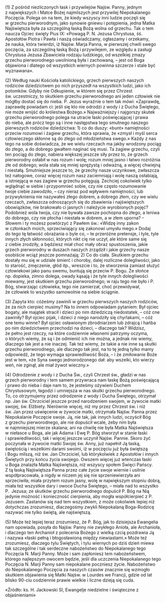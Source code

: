 
\(1\) Z pośród niezliczonych łask i przywilejów Najśw. Panny, jednym
z największych i Matce Bożej najmilszych jest przywilej Niepokalanego
Poczęcia. Polega on na tem, że kiedy wszyscy inni ludzie poczęli się
w grzechu pierworodnym, jako synowie gniewu i potępienia, jedna Matka
Najświętsza była za szczególną łaską Bożą wolna od grzechu. Tak o tem
naucza Ojciec święty Pius IX: «Powagą P. N. Jezusa Chrystusa, śś.
Apostołów Piotra i Pawła i naszą oświadczamy, ogłaszamy i orzekamy,
że nauka, która twierdzi, iż Najśw. Marja Panna, w pierwszej chwili
swego poczęcia, za szczególną łaską Bożą i przywilejem, ze względu
a zasługi Chrystusa Jezusa Zbawiciela rodzaju ludzkiego, od wszelkiej
zmazy grzechu pierworodnego uwolnioną była i zachowaną, – jest od Boga
objawiona i dlatego od wszystkich wiernych powinna szczerze i stale być
wyznawana».

\(2\) Według nauki Kościoła katolickiego, grzech pierwszych naszych
rodziców dziedzictwem po nich przyszedł na wszystkich ludzi, jako ich
potomków. Gdyby nie Odkupienie, w którem się przez Chrzest
św. uczestniczy, to skutkiem grzechu pierworodnego ani jeden człowiek
nie mógłby dostać się do nieba. P. Jezus wyraźnie o tem tak mówi:
«Zaprawdę, zaprawdę powiadam ci: jeśli się kto nie odrodzi z wody
i z Ducha Świętego, nie może wnijść do królestwa Bożego.» Najważniejszy
i najgorszy skutek grzechu pierworodnego polega na utracie łaski
poświęcającej i prawa do nieba, ale prócz tego są i inne następstwa tego
smutnego naszego pierwszych rodziców dziedzictwa: 1) co do duszy: «bunt»
namiętności przeciw rozumowi i żagiew grzechu, która sprawia, że «zmysł
i myśl serca człowieczego skłonne są do złego od młodzieństwa swego.»
Każdy z nas tego na sobie doświadcza, że we wielu rzeczach ma jakby
wrodzony pociąg do złego, a do dobrego gwałtem naginać się musi. Ta
żagiew grzechu, czyli ten pociąg do złego, nabiera większej jeszcze siły
przez to, że grzech pierworodny osłabił w nas rozum i wolę; rozum mniej
jasno i łatwo rozróżnia złe od dobrego; wola stała się mniej sprężystą
i odważną, a więcej chwiejną i niestałą. Smutniejsze jeszcze to,
że grzechy nasze uczynkowe, zwłaszcza też nałogowe, coraz więcej rozum
nasz zaciemniają i wolę naszą osłabiają, a istniejącą w nas żagiew
w grzechu potęgują. Zechciej cokolwiek tylko wglądnąć w siebie
i przypomnieć sobie, czy nie często rozumowanie twoje ciebie zawodziło,
– czy nieraz pod wpływem namiętności, lub przywyknienia nie nazywałeś
złego dobrem, a dobrego złem, czy we wielu rzeczach, zwłaszcza
odnoszących się do zbawienia i najświętszych obowiązków, nie brakowało
ci jasnych i należycie wyrobionych pojęć? Podobnież wola twoja, czy nie
bywała zawsze pochopna do złego, a leniwa do dobrego, czy nie płocha
i niestała w dobrem, a w złem uporna? – Słowem i ty możesz powtórzyć
z Pawłem św.: «Widzę inny zakon w członkach moich, sprzeciwiający się
zakonowi umysłu mego.» Dodaj do tego tę łatwość obrażania o byle co, –
te przeróżne pretensje, i tyle, tyle innych złych skłonności,
których nikt cię nie uczył, ale które same się z ciebie zrodziły,
a będziesz miał choć mały obraz spustoszenia, jakie grzech pierworodny
w duszach naszych zrządził i jakie grzechy nasze osobiście wciąż jeszcze
pomnażają; 2) Co do ciała. Skutkiem grzechu dostały mu się w udziale
śmierć i choroby, dalej rozliczne dolegliwości, jako to starość,
zmęczenie, głód itp., wreszcie i to, że stworzenia zamiast służyć
człowiekowi jako panu swemu, buntują się przeciw P. Bogu. Że słońce
np. dopieka, zimno dolega, owady kąsają i że tyle innych dolegliwości
miewamy, jest skutkiem grzechu pierworodnego; w raju tego nie było i P.
Bóg, stwarzając człowieka, tego nie zamierzał, choć przewidywał,
że człowiek to wszystko samowolnie na siebie ściągnie.

\(3\) Zapyta kto: cóżeśmy zawinili w grzechu pierwszych naszych
rodziców, że za nich cierpieć musimy? Na to innem odpowiadam pytaniem:
Był ojciec bogaty, ale majątek stracił i dzieci po nim dziedziczą
niedostatek, – cóż cne zawiniły? Był ojciec pijak, i dzieci z niego
narodziły się chyrlakami, – cóż one temu winne? Był ojciec osławionym
zbrodniarzem lub zdrajcą i hańba po nim dziedzictwem przechodzi
na dzieci, – dlaczego tak? Widzisz, że pełno jest rzeczy, na które
codziennie własnemi patrzymy oczyma, o których wiemy, że są i że
odmienić ich nie można, a jednak nie wiemy, dlaczego tak jest a nie
inaczej. Tak też wiemy, że takie a nie inne są skutki grzechu
pierworodnego, ale dlaczego tak jest, na to tę jedną tylko mamy
odpowiedź, że tego wymaga sprawiedliwość Boża, – i że zmiłowanie Boże
jest w tem, «że Syna swego jednorodzonego dał: aby wszelki, kto wierzy
weń, nie zginął, ale miał żywot wieczny.»

\(4\) Odrodzenie z wody i z Ducha Św., czyli Chrzest św., gładzi w nas
grzech pierworodny i tem samem przywraca nam łaskę Bożą poświęcającą
i prawo do nieba i daje nam to, że jesteśmy ożywieni Duchem
Chrystusowym, łagodzi i umniejsza w nas skutki grzechu pierworodnego.
To, co otrzymujemy przez odrodzenie z wody i Ducha Świętego, otrzymał
np. Jan św. Chrzciciel jeszcze przed narodzeniem swojem, w żywocie matki
swojej, św. Elżbiety. Nierównie więcej, niż my przez Chrzest św. i niż
św. Jan przez uświęcenie w żywocie matki, otrzymała Najśw. Panna przez
Niepokalanie Poczęcie swoje. Ją, nie tak, jak innych ludzi, oczyścił Bóg
z grzechu pierworodnego, ale nie dopuścił wcale, żeby nim była
w najmniejszej mierze skalana; ani na chwilę nie była Matka Najświętsza
w niełasce u Boga, ale jak Adama i Ewę P. Bóg stworzył w stanie łaski
i sprawiedliwości, tak i więcej jeszcze uczynił Najśw. Pannie. Skoro żyć
poczynała w żywocie matki Swojej św. Anny, już napełnił Ją łaską,
świętością i wszelkimi darami swoimi, iż w poczęciu już była świętszą
i Bogu milszą, niż św. Jan Chrzciciel, lub którykolwiek z Apostołów
i innych Świętych przy końcu życia swojego. Owszem więcej już wtenczas
łaski u Boga znalazła Matka Najświętsza, niż wszyscy społem Święci
Pańscy. Z tą łaską Najświętsza Panna przez całe życie swoje wiernie
i usilnie współpracowała, a nigdy w niczem jej się nie sprzeniewierzyła
ani sprzeciwiła; miała przytem rozum jasny, wolę w największym stopniu
dobrą, miała też wszystkie dary i owoce Ducha Świętego, – miała nad to
wszystko P.  Jezusa; ze skutków grzechu pierworodnego dopuścił P. Bóg
na Nią jedynie możność i konieczność cierpienia, aby mogła współcierpieć
z P. Jezusem. Zastanów się nad tem wszystkiem, z może cokolwiek lepiej
niż dotychczas zrozumiesz, dlaczegośmy zwykli Niepokalaną Boga-Rodzicę
nazywać nie tylko świętą, ale najświętszą.

\(5\) Może też lepiej teraz zrozumiesz, że P. Bóg, jak to dzisiejsza
Ewangelia nam opowiada, posyła do Najśw. Panny nie zwykłego Anioła,
ale Archanioła, i dlaczego ten Archanioł z polecenia Bożego z wielką
czcią pozdrawia Ją i nazywa «łaski pełną i błogosławioną między
niewiastami.» Może też zrozumiesz, dlaczego tylu Świętych, i tylu
wiernych po dziś dzień miewa tak szczególne i tak serdeczne nabożeństwo
do Niepokalanego tego Poczęcia N. Marji Panny. Może i sam zapłoniesz tem
nabożeństwem, którego najlepszym owocem będzie, jeśli dla uczczenia
Niepokalanego tego Poczęcia N. Marji Panny sam niepokalane poczniesz
życie. Nabożeństwo do Niepokalanego Poczęcia za naszych czasów znacznie
się wzmogło skutkiem objawienia się Matki Najśw. w Lourdes we Francji,
gdzie od lat blisko 90-ciu codziennie prawie wielkie i liczne dzieją się
cuda.

«Źródło: ks. H. Jackowski SI, Ewangelje niedzielne i świąteczne z objaśnieniami»

